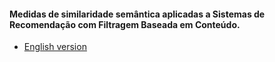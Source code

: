 #### Medidas de similaridade semântica aplicadas a Sistemas de Recomendação com Filtragem Baseada em Conteúdo.

<!--- [Original em Português](https://drive.google.com/file/d/1GqqRf5QpSil1vaN-VkGcL48T-8shLlgo/view?usp=sharing) -->
- [English version](https://drive.google.com/file/d/1e-5LLB33wlDhPX9MMOg10d3VVnMn3Mgv/view?usp=sharing)
